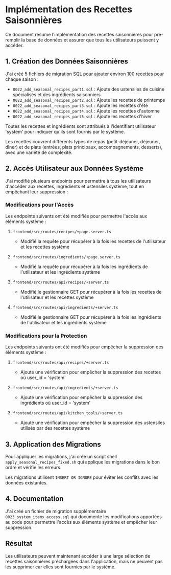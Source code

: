 # Implémentation des Recettes Saisonnières

Ce document résume l'implémentation des recettes saisonnières pour pré-remplir la base de données et assurer que tous les utilisateurs puissent y accéder.

## 1. Création des Données Saisonnières

J'ai créé 5 fichiers de migration SQL pour ajouter environ 100 recettes pour chaque saison :

- `0022_add_seasonal_recipes_part1.sql` : Ajoute des ustensiles de cuisine spécialisés et des ingrédients saisonniers
- `0022_add_seasonal_recipes_part2.sql` : Ajoute les recettes de printemps
- `0022_add_seasonal_recipes_part3.sql` : Ajoute les recettes d'été
- `0022_add_seasonal_recipes_part4.sql` : Ajoute les recettes d'automne
- `0022_add_seasonal_recipes_part5.sql` : Ajoute les recettes d'hiver

Toutes les recettes et ingrédients sont attribués à l'identifiant utilisateur 'system' pour indiquer qu'ils sont fournis par le système.

Les recettes couvrent différents types de repas (petit-déjeuner, déjeuner, dîner) et de plats (entrées, plats principaux, accompagnements, desserts), avec une variété de complexité.

## 2. Accès Utilisateur aux Données Système

J'ai modifié plusieurs endpoints pour permettre à tous les utilisateurs d'accéder aux recettes, ingrédients et ustensiles système, tout en empêchant leur suppression :

### Modifications pour l'Accès

Les endpoints suivants ont été modifiés pour permettre l'accès aux éléments système :

1. `frontend/src/routes/recipes/+page.server.ts`
   - Modifié la requête pour récupérer à la fois les recettes de l'utilisateur et les recettes système

2. `frontend/src/routes/ingredients/+page.server.ts`
   - Modifié la requête pour récupérer à la fois les ingrédients de l'utilisateur et les ingrédients système

3. `frontend/src/routes/api/recipes/+server.ts`
   - Modifié le gestionnaire GET pour récupérer à la fois les recettes de l'utilisateur et les recettes système

4. `frontend/src/routes/api/ingredients/+server.ts`
   - Modifié le gestionnaire GET pour récupérer à la fois les ingrédients de l'utilisateur et les ingrédients système

### Modifications pour la Protection

Les endpoints suivants ont été modifiés pour empêcher la suppression des éléments système :

1. `frontend/src/routes/api/recipes/+server.ts`
   - Ajouté une vérification pour empêcher la suppression des recettes où user_id = 'system'

2. `frontend/src/routes/api/ingredients/+server.ts`
   - Ajouté une vérification pour empêcher la suppression des ingrédients où user_id = 'system'

3. `frontend/src/routes/api/kitchen_tools/+server.ts`
   - Ajouté une vérification pour empêcher la suppression des ustensiles utilisés par des recettes système

## 3. Application des Migrations

Pour appliquer les migrations, j'ai créé un script shell `apply_seasonal_recipes_fixed.sh` qui applique les migrations dans le bon ordre et vérifie les erreurs.

Les migrations utilisent `INSERT OR IGNORE` pour éviter les conflits avec les données existantes.

## 4. Documentation

J'ai créé un fichier de migration supplémentaire `0023_system_items_access.sql` qui documente les modifications apportées au code pour permettre l'accès aux éléments système et empêcher leur suppression.

## Résultat

Les utilisateurs peuvent maintenant accéder à une large sélection de recettes saisonnières préchargées dans l'application, mais ne peuvent pas les supprimer car elles sont fournies par le système.